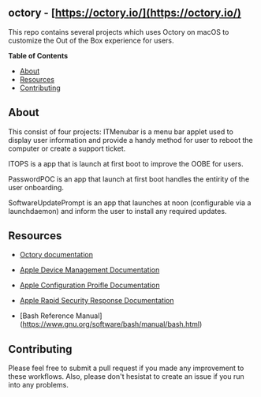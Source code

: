## octory - [https://octory.io/](https://octory.io/)

This repo contains several projects which uses Octory on macOS to customize the Out of the Box experience for users.

**Table of Contents**

<!-- toc -->

- [About](#about)
- [Resources](#resources)
- [Contributing](#contributing)

## About

This consist of four projects:
ITMenubar is a menu bar applet used to display user information and provide a handy method for user to reboot the computer or create a support ticket.

ITOPS is a app that is launch at first boot to improve the OOBE for users.

PasswordPOC is an app that launch at first boot handles the entirity of the user onboarding.

SoftwareUpdatePrompt is an app that launches at noon (configurable via a launchdaemon) and inform the user to install any required updates.

## Resources

- [Octory documentation](https://docs.octory.io/)

- [Apple Device Management Documentation](https://developer.apple.com/documentation/devicemanagement)

- [Apple Configuration Proifle Documentation](https://developer.apple.com/documentation/devicemanagement/configuring_multiple_devices_using_profiles)

- [Apple Rapid Security Response Documentation](https://support.apple.com/guide/deployment/rapid-security-responses-dep93ff7ea78/web)

- [Bash Reference Manual] (https://www.gnu.org/software/bash/manual/bash.html)

## Contributing

Please feel free to submit a pull request if you made any improvement to these workflows. Also, please don't hesistat to create an issue if you run into any problems.
